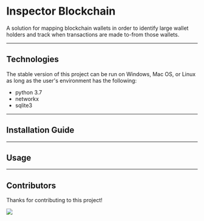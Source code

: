 # Inspector Blockchain

A solution for mapping blockchain wallets in order to identify large wallet holders and track when transactions are made to-from those wallets. 

---

## Technologies

The stable version of this project can be run on Windows, Mac OS, or Linux as long as the user's 
environment has the following:
- python 3.7
- networkx
- sqlite3

---

## Installation Guide

---

## Usage

---

## Contributors

Thanks for contributing to this project!

<a href="https://github.com/Schaakattack/Inspector-blockchain/graphs/contributors">
<img src="https://contrib.rocks/image?repo=schaakattack/inspector-blockchain" />
</a>
